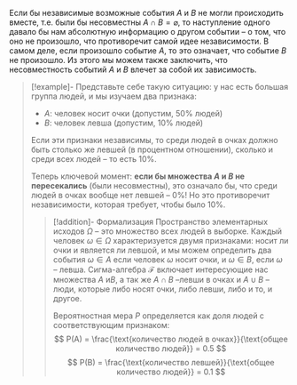 
Если бы независимые возможные события $A$ и $B$ не могли происходить вместе, т.е. были бы несовместны $A∩B=\varnothing$, то наступление одного давало бы нам абсолютную информацию о другом событии – о том, что оно не произошло, что противоречит самой идее независимости. В самом деле, если произошло событие $A$, то это означает, что событие $B$ не произошло. Из этого мы можем также заключить, что несовместность событий $A$ и $B$ влечет за собой их зависимость.

>[!example]-
> Представьте себе такую ситуацию: у нас есть большая группа людей, и мы изучаем два признака:
> 
> - $A$: человек носит очки (допустим, 50% людей)
> - $B$: человек левша (допустим, 10% людей)
> 
> Если эти признаки независимы, то среди людей в очках должно быть столько же левшей (в процентном отношении), сколько и среди всех людей – то есть 10%.
> 
> Теперь ключевой момент: **если бы множества $A$ и $B$ не пересекались** (были несовместны), это означало бы, что среди людей в очках вообще нет левшей – 0%! Но это противоречит независимости, которая требует, чтобы было 10%.
> 
>>[!addition]- Формализация
>> Пространство элементарных исходов $\Omega$ – это множество всех людей в выборке. Каждый человек $\omega \in \Omega$ характеризуется двумя признаками: носит ли очки и является ли левшой, и мы можем определить два события $ω∈A$ если человек $ω$ носит очки, и $ω∈B$, если $ω$ – левша. Сигма-алгебра $\mathcal{F}$ включает интересующие нас множества $A$ и$B$, а так же $A \cap B$ –левши в очках и $A \cup B$ – люди, которые либо носят очки, либо левши, либо и то, и другое. 
>> 
>> Вероятностная мера $P$ определяется как доля людей с соответствующим признаком: 
>> $$
>> P(A) = \frac{\text{количество людей в очках}}{\text{общее количество людей}} = 0.5
>> $$
>> $$
>> P(B) = \frac{\text{количество левшей}}{\text{общее количество людей}} = 0.1
>> $$
